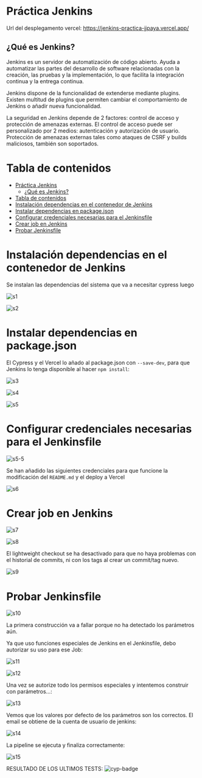 # Práctica Jenkins

Url del desplegamento vercel: https://jenkins-practica-jjpaya.vercel.app/

## ¿Qué es Jenkins?

Jenkins es un servidor de automatización de código abierto. Ayuda a automatizar las partes del desarrollo de software relacionadas con la creación, las pruebas y la implementación, lo que facilita la integración continua y la entrega continua.

Jenkins dispone de la funcionalidad de extenderse mediante plugins. Existen multitud de plugins que permiten cambiar el comportamiento de Jenkins o añadir nueva funcionalidad.

La seguridad en Jenkins depende de 2 factores: control de acceso y protección de amenazas externas. El control de acceso puede ser personalizado por 2 medios: autenticación y autorización de usuario. Protección de amenazas externas tales como ataques de CSRF y builds maliciosos, también son soportados.

# Tabla de contenidos

- [Práctica Jenkins](#práctica-jenkins)
  - [¿Qué es Jenkins?](#qué-es-jenkins)
- [Tabla de contenidos](#tabla-de-contenidos)
- [Instalación dependencias en el contenedor de Jenkins](#instalación-dependencias-en-el-contenedor-de-jenkins)
- [Instalar dependencias en package.json](#instalar-dependencias-en-packagejson)
- [Configurar credenciales necesarias para el Jenkinsfile](#configurar-credenciales-necesarias-para-el-jenkinsfile)
- [Crear job en Jenkins](#crear-job-en-jenkins)
- [Probar Jenkinsfile](#probar-jenkinsfile)

# Instalación dependencias en el contenedor de Jenkins

Se instalan las dependencias del sistema que va a necesitar cypress luego

![s1](doc/1.png)

![s2](doc/2.png)

# Instalar dependencias en package.json

El Cypress y el Vercel lo añado al package.json con `--save-dev`, para que Jenkins lo tenga disponible al hacer `npm install`:

![s3](doc/3.png)

![s4](doc/4.png)

![s5](doc/5.png)

# Configurar credenciales necesarias para el Jenkinsfile

![s5-5](doc/5.5.png)

Se han añadido las siguientes credenciales para que funcione la modificación del `README.md` y el deploy a Vercel

![s6](doc/6.png)

# Crear job en Jenkins

![s7](doc/7.png)

![s8](doc/8.png)

El lightweight checkout se ha desactivado para que no haya problemas con el historial de commits, ni con los tags al crear un commit/tag nuevo.

![s9](doc/9.png)

# Probar Jenkinsfile

![s10](doc/10.png)

La primera construcción va a fallar porque no ha detectado los parámetros aún.

Ya que uso funciones especiales de Jenkins en el Jenkinsfile, debo autorizar su uso para ese Job:

![s11](doc/11.png)

![s12](doc/12.png)

Una vez se autorize todo los permisos especiales y intentemos construir con parámetros...:

![s13](doc/13.png)

Vemos que los valores por defecto de los parámetros son los correctos. El email se obtiene de la cuenta de usuario de jenkins: 

![s14](doc/14.png)

La pipeline se ejecuta y finaliza correctamente:

![s15](doc/15.png)



RESULTADO DE LOS ULTIMOS TESTS:
![cyp-badge](https://img.shields.io/badge/tested%20with-Cypress-04C38E.svg)